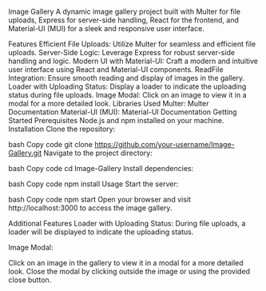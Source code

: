 Image Gallery
A dynamic image gallery project built with Multer for file uploads, Express for server-side handling, React for the frontend, and Material-UI (MUI) for a sleek and responsive user interface.

Features
Efficient File Uploads: Utilize Multer for seamless and efficient file uploads.
Server-Side Logic: Leverage Express for robust server-side handling and logic.
Modern UI with Material-UI: Craft a modern and intuitive user interface using React and Material-UI components.
ReadFile Integration: Ensure smooth reading and display of images in the gallery.
Loader with Uploading Status: Display a loader to indicate the uploading status during file uploads.
Image Modal: Click on an image to view it in a modal for a more detailed look.
Libraries Used
Multer: Multer Documentation
Material-UI (MUI): Material-UI Documentation
Getting Started
Prerequisites
Node.js and npm installed on your machine.
Installation
Clone the repository:

bash
Copy code
git clone https://github.com/your-username/Image-Gallery.git
Navigate to the project directory:

bash
Copy code
cd Image-Gallery
Install dependencies:

bash
Copy code
npm install
Usage
Start the server:

bash
Copy code
npm start
Open your browser and visit http://localhost:3000 to access the image gallery.

Additional Features
Loader with Uploading Status: During file uploads, a loader will be displayed to indicate the uploading status.

Image Modal:

Click on an image in the gallery to view it in a modal for a more detailed look.
Close the modal by clicking outside the image or using the provided close button.
